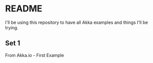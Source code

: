 # README

I'll be using this repository to have all Akka examples and things I'll be trying.

## Set 1

From Akka.io - First Example


